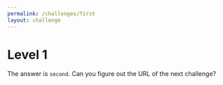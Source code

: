 ```yaml
---
permalink: /challenges/first
layout: challenge
---
```


# Level 1

The answer is `second`. Can you figure out the URL of the next challenge?
